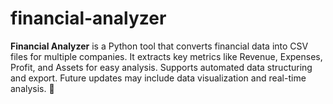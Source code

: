 # financial-analyzer
**Financial Analyzer** is a Python tool that converts financial data into CSV files for multiple companies. It extracts key metrics like Revenue, Expenses, Profit, and Assets for easy analysis. Supports automated data structuring and export. Future updates may include data visualization and real-time analysis. 🚀
